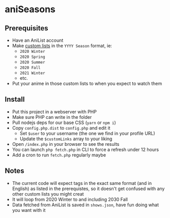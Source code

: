 # aniSeasons

## Prerequisites

- Have an AniList account
- Make [custom lists](https://anilist.co/settings/lists) in the `YYYY Season` format, ie:
  - `2020 Winter`
  - `2020 Spring`
  - `2020 Summer`
  - `2020 Fall`
  - `2021 Winter`
  - etc.
- Put your anime in those custom lists to when you expect to watch them

## Install

- Put this project in a webserver with PHP
- Make sure PHP can write in the folder
- Pull nodejs deps for our base CSS (`yarn` or `npm i`)
- Copy `config.php.dist` to `config.php` and edit it
  - Set `$user` to your username (the one we find in your profile URL)
  - Update the `$customLinks` array to your liking
- Open `/index.php` in your browser to see the results
- You can launch `php fetch.php` in CLI to force a refresh under 12 hours
- Add a cron to run `fetch.php` regularly maybe

## Notes

- The current code will expect tags in the exact same format (and in English) as listed in the prerequistes, so it doesn't get confused with any other custom lists you might creat
- It will loop from 2020 Winter to and including 2030 Fall
- Data fetched from AniList is saved in `shows.json`, have fun doing what you want with it
